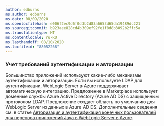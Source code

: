 ```yaml
---
author: edburns
ms.author: edburns
ms.date: 08/09/2020
ms.openlocfilehash: e006f2ec9d6f0d3b2d83a6653d65da19489dc221
ms.sourcegitcommit: b923aee828cd4b309ef92fe1f8d8b3092b2ffc5a
ms.translationtype: HT
ms.contentlocale: ru-RU
ms.lasthandoff: 08/10/2020
ms.locfileid: "88052268"
---
```

### <a name="account-for-authentication-and-authorization"></a>Учет требований аутентификации и авторизации

Большинство приложений используют какие-либо механизмы аутентификации и авторизации.  Если вы используете LDAP для аутентификации, WebLogic Server в Azure поддерживает автоматическую интеграцию. Предложение в Marketplace использует доменные службы Azure Active Directory (Azure AD DS) с защищенным протоколом LDAP.  Предложение создает область по умолчанию для WebLogic Server из данных в Azure AD DS.  Дополнительные сведения см. в статье [Авторизация и аутентификация конечных пользователей для переноса приложений Java в WebLogic Server в Azure](../migrate-weblogic-with-aad-ldap.md).
